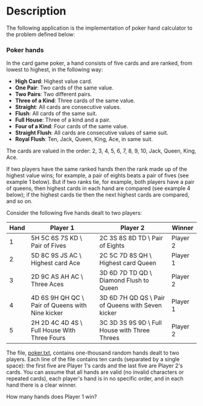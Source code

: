 # Description

The following application is the implementation of poker hand calculator to the problem defined below:

### Poker hands

In the card game poker, a hand consists of five cards and are ranked, from lowest to highest, in the following way:

- **High Card**: Highest value card.
- **One Pair**: Two cards of the same value.
- **Two Pairs**: Two different pairs.
- **Three of a Kind**: Three cards of the same value.
- **Straight**: All cards are consecutive values.
- **Flush**: All cards of the same suit.
- **Full House**: Three of a kind and a pair.
- **Four of a Kind**: Four cards of the same value.
- **Straight Flush**: All cards are consecutive values of same suit.
- **Royal Flush**: Ten, Jack, Queen, King, Ace, in same suit.

The cards are valued in the order:
2, 3, 4, 5, 6, 7, 8, 9, 10, Jack, Queen, King, Ace.

If two players have the same ranked hands then the rank made up of the highest value wins; for example, a pair of eights beats a pair of fives (see example 1 below). But if two ranks tie, for example, both players have a pair of queens, then highest cards in each hand are compared (see example 4 below); if the highest cards tie then the next highest cards are compared, and so on.

Consider the following five hands dealt to two players:

| Hand | Player 1 | Player 2 | Winner |
|- | -------- | -------- | ------ |
| 1 | 5H 5C 6S 7S KD \ Pair of Fives | 2C 3S 8S 8D TD \ Pair of Eights | Player 2
| 2 | 5D 8C 9S JS AC \ Highest card Ace | 2C 5C 7D 8S QH \ Highest card Queen | Player 1
| 3 | 2D 9C AS AH AC \ Three Aces | 3D 6D 7D TD QD \ Diamond Flush to Queen | Player 2
| 4 | 4D 6S 9H QH QC \ Pair of Queens with Nine kicker | 3D 6D 7H QD QS \ Pair of Queens with Seven kicker | Player 1
| 5 | 2H 2D 4C 4D 4S \ Full House With Three Fours | 3C 3D 3S 9S 9D \ Full House with Three Threes | Player 2

The file, [poker.txt], contains one-thousand random hands dealt to two players. Each line of the file contains ten cards (separated by a single space): the first five are Player 1's cards and the last five are Player 2's cards. You can assume that all hands are valid (no invalid characters or repeated cards), each player's hand is in no specific order, and in each hand there is a clear winner.

How many hands does Player 1 win?

[poker.txt]: <https://github.com/t3rmin41/poker-calculator/blob/master/src/main/data/poker.txt>
